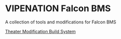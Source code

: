 # VIPENATION Falcon BMS
A collection of tools and modifications for Falcon BMS

[Theater Modification Build System](https://github.com/wonkotron/vipenation/wiki/Theater-Modification-Build-System)
